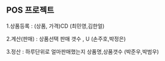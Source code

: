 ## POS 프로젝트

1.상품등록
: (상품, 가격)CD  (최민영,김한얼)

2.계산(판매)
: 상품선택 판매 갯수 , U (손주호,박정은)

3.정산
: 하루단위로 얼마판매했는지 상품명,상품갯수 (박준우,박범우)

